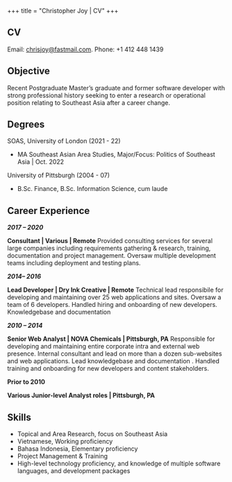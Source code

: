 +++
title = "Christopher Joy | CV"
+++

## CV

Email: [chrisjoy@fastmail.com](mailto:chrisjoy@fastmail.com).
Phone: +1 412 448 1439

## Objective

Recent Postgraduate Master’s graduate and former software developer with strong professional history seeking to enter a research or operational position relating to Southeast Asia after a career change.

## Degrees

SOAS, University of London (2021 - 22)

* MA Southeast Asian Area Studies, Major/Focus: Politics of Southeast Asia | Oct. 2022

University of Pittsburgh (2004 - 07)

* B.Sc. Finance, B.Sc. Information Science, cum laude

## Career Experience

***2017 – 2020***  

**Consultant | Various | Remote**
Provided consulting services for several large companies including requirements gathering & research, training, documentation and project management. Oversaw multiple development teams including deployment and testing plans.

***2014– 2016***  

**Lead Developer | Dry Ink Creative | Remote**
Technical lead responsibile for developing and maintaining over 25 web applications and sites. Oversaw a team of 6 developers. Handled hiring and onboarding of new developers. Knowledgebase and documentation

***2010 – 2014***  

**Senior Web Analyst | NOVA Chemicals | Pittsburgh, PA**
Responsible for developing and maintaining entire corporate intra and external web presence. Internal consultant and lead on more than a dozen sub-websites and web applications. Lead knowledgebase and documentation . Handled training and onboarding for new developers and content stakeholders.

****Prior to 2010****  

**Various Junior-level Analyst roles | Pittsburgh, PA** 

## Skills

* Topical and Area Research, focus on Southeast Asia
* Vietnamese, Working proficiency
* Bahasa Indonesia, Elementary proficiency
* Project Management & Training
* High-level technology proficiency, and knowledge of multiple software languages, and development packages
